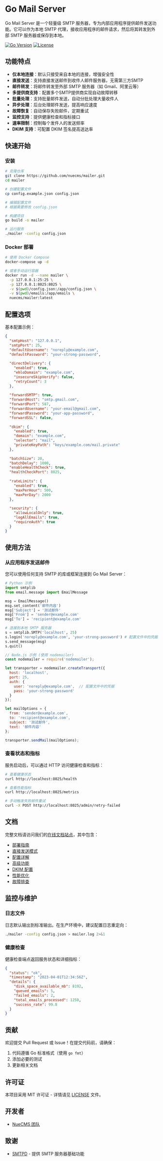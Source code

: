 # Go Mail Server

Go Mail Server 是一个轻量级 SMTP 服务器，专为内部应用程序提供邮件发送功能。它可以作为本地 SMTP 代理，接收应用程序的邮件请求，然后将其转发到外部 SMTP 服务器或保存到本地。

[![Go Version](https://img.shields.io/badge/Go-1.18+-blue.svg)](https://golang.org/dl/)
[![License](https://img.shields.io/badge/License-MIT-green.svg)](LICENSE)

## 功能特点

- **仅本地连接**：默认只接受来自本地的连接，增强安全性
- **直接发送**：支持直接发送邮件到收件人邮件服务器，无需第三方SMTP
- **邮件转发**：将邮件转发至外部 SMTP 服务器（如 Gmail、阿里云等）
- **多提供商支持**：配置多个SMTP提供商实现自动故障转移
- **批量处理**：支持批量邮件发送，自动分批处理大量收件人
- **异步处理**：后台处理邮件发送，提高响应速度
- **故障恢复**：自动保存失败邮件，定期重试
- **监控支持**：提供健康检查和指标接口
- **速率限制**：控制每个发件人的发送频率
- **DKIM 支持**：可配置 DKIM 签名提高送达率

## 快速开始

### 安装

```bash
# 克隆仓库
git clone https://github.com/nuecms/mailer.git
cd mailer

# 创建配置文件
cp config.example.json config.json

# 编辑配置文件
# 根据需要修改 config.json

# 构建项目
go build -o mailer

# 运行服务
./mailer -config config.json
```

### Docker 部署

```bash
# 使用 Docker Compose
docker-compose up -d

# 或者手动运行容器
docker run -d --name mailer \
  -p 127.0.0.1:25:25 \
  -p 127.0.0.1:8025:8025 \
  -v $(pwd)/config.json:/app/config.json \
  -v $(pwd)/emails:/app/emails \
  nuecms/mailer:latest
```

## 配置选项

基本配置示例：

```json
{
  "smtpHost": "127.0.0.1",
  "smtpPort": 25,
  "defaultUsername": "noreply@example.com",
  "defaultPassword": "your-strong-password",
  
  "directDelivery": {
    "enabled": true,
    "ehloDomain": "example.com",
    "insecureSkipVerify": false,
    "retryCount": 3
  },
  
  "forwardSMTP": true,
  "forwardHost": "smtp.gmail.com",
  "forwardPort": 587,
  "forwardUsername": "your-email@gmail.com",
  "forwardPassword": "your-app-password",
  "forwardSSL": false,
  
  "dkim": {
    "enabled": true,
    "domain": "example.com",
    "selector": "mail",
    "privateKeyPath": "keys/example.com/mail.private"
  },
  
  "batchSize": 20,
  "batchDelay": 1000,
  "enableHealthCheck": true,
  "healthCheckPort": 8025,
  
  "rateLimits": {
    "enabled": true,
    "maxPerHour": 500,
    "maxPerDay": 2000
  },
  
  "security": {
    "allowLocalOnly": true,
    "logAllEmails": true,
    "requireAuth": true
  }
}
```

## 使用方法

### 从应用程序发送邮件

您可以使用任何支持 SMTP 的库或框架连接到 Go Mail Server：

```python
# Python 示例
import smtplib
from email.message import EmailMessage

msg = EmailMessage()
msg.set_content('邮件内容')
msg['Subject'] = '测试邮件'
msg['From'] = 'sender@example.com'
msg['To'] = 'recipient@example.com'

# 连接到本地 SMTP 服务器
s = smtplib.SMTP('localhost', 25)
s.login('noreply@example.com', 'your-strong-password') # 配置文件中的凭据
s.send_message(msg)
s.quit()
```

```javascript
// Node.js 示例 (使用 nodemailer)
const nodemailer = require('nodemailer');

let transporter = nodemailer.createTransport({
  host: 'localhost',
  port: 25,
  auth: {
    user: 'noreply@example.com',  // 配置文件中的凭据
    pass: 'your-strong-password'
  }
});

let mailOptions = {
  from: 'sender@example.com',
  to: 'recipient@example.com',
  subject: '测试邮件',
  text: '邮件内容'
};

transporter.sendMail(mailOptions);
```

### 查看状态和指标

服务启动后，可以通过 HTTP 访问健康检查和指标：

```bash
# 查看健康状态
curl http://localhost:8025/health

# 查看性能指标
curl http://localhost:8025/metrics

# 手动触发失败邮件重试
curl -X POST http://localhost:8025/admin/retry-failed
```

## 文档

完整文档请访问我们的[在线文档站点](https://mailer.nuecms.com/)，其中包含：

- [部署指南](https://mailer.nuecms.com/guides/deployment.html)
- [直接发送模式](https://mailer.nuecms.com/guides/direct-delivery.html)
- [配置详解](https://mailer.nuecms.com/guides/configuration.html)
- [高级功能](https://mailer.nuecms.com/guides/advanced-features.html)
- [DKIM 配置](https://mailer.nuecms.com/guides/dkim-setup.html)
- [性能优化](https://mailer.nuecms.com/guides/optimization.html)
- [故障排查](https://mailer.nuecms.com/guides/troubleshooting.html)

## 监控与维护

### 日志文件

日志默认输出到标准输出。在生产环境中，建议配置日志重定向：

```bash
./mailer -config config.json > mailer.log 2>&1
```

### 健康检查

健康检查端点返回服务状态和详细指标：

```json
{
  "status": "ok",
  "timestamp": "2023-04-01T12:34:56Z",
  "details": {
    "disk_space_available_mb": 8192,
    "queued_emails": 5,
    "failed_emails": 2,
    "total_emails_processed": 1250,
    "success_rate": 99.8
  }
}
```

## 贡献

欢迎提交 Pull Request 或 Issue！在提交代码前，请确保：

1. 代码遵循 Go 标准格式（使用 `go fmt`）
2. 添加必要的测试
3. 更新相关文档

## 许可证

本项目采用 MIT 许可证 - 详情请见 [LICENSE](LICENSE) 文件。

## 开发者

- [NueCMS 团队](https://github.com/nuecms)

## 致谢

- [SMTPD](https://github.com/mhale/smtpd) - 提供 SMTP 服务器基础功能
